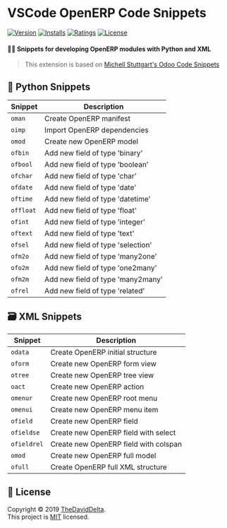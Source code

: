 # VSCode OpenERP Code Snippets

[![Version](https://vsmarketplacebadge.apphb.com/version/thedaviddelta.openerp-code-snippets.svg)](https://marketplace.visualstudio.com/items?itemName=thedaviddelta.openerp-code-snippets)
[![Installs](https://vsmarketplacebadge.apphb.com/installs-short/thedaviddelta.openerp-code-snippets.svg)](https://marketplace.visualstudio.com/items?itemName=thedaviddelta.openerp-code-snippets)
[![Ratings](https://vsmarketplacebadge.apphb.com/rating/thedaviddelta.openerp-code-snippets.svg)](https://marketplace.visualstudio.com/items?itemName=thedaviddelta.openerp-code-snippets)
[![License](https://img.shields.io/badge/License-MIT-yellow.svg)](./LICENSE)

#### 👨‍💻 Snippets for developing OpenERP modules with Python and XML

> This extension is based on [Michell Stuttgart's Odoo Code Snippets](https://marketplace.visualstudio.com/items?itemName=mstuttgart.odoo-snippets)


## 🐍 Python Snippets

| Snippet   | Description                       |
|-----------|-----------------------------------|
| `oman`    | Create OpenERP manifest           |
| `oimp`    | Import OpenERP dependencies       |
| `omod`    | Create new OpenERP model          |
| `ofbin`   | Add new field of type 'binary'    |
| `ofbool`  | Add new field of type 'boolean'   |
| `ofchar`  | Add new field of type 'char'      |
| `ofdate`  | Add new field of type 'date'      |
| `oftime`  | Add new field of type 'datetime'  |
| `offloat` | Add new field of type 'float'     |
| `ofint`   | Add new field of type 'integer'   |
| `oftext`  | Add new field of type 'text'      |
| `ofsel`   | Add new field of type 'selection' |
| `ofm2o`   | Add new field of type 'many2one'  |
| `ofo2m`   | Add new field of type 'one2many'  |
| `ofm2m`   | Add new field of type 'many2many' |
| `ofrel`   | Add new field of type 'related'   |


## 🗃️ XML Snippets

| Snippet     | Description                           |
|-------------|---------------------------------------|
| `odata`     | Create OpenERP initial structure      |
| `oform`     | Create new OpenERP form view          |
| `otree`     | Create new OpenERP tree view          |
| `oact`      | Create new OpenERP action             |
| `omenur`    | Create new OpenERP root menu          |
| `omenui`    | Create new OpenERP menu item          |
| `ofield`    | Create new OpenERP field              |
| `ofieldse`  | Create new OpenERP field with select  |
| `ofieldrel` | Create new OpenERP field with colspan |
| `omod`      | Create new OpenERP full model         |
| `ofull`     | Create OpenERP full XML structure     |


## 📝 License

Copyright © 2019 [TheDavidDelta](https://github.com/TheDavidDelta).  
This project is [MIT](./LICENSE) licensed.